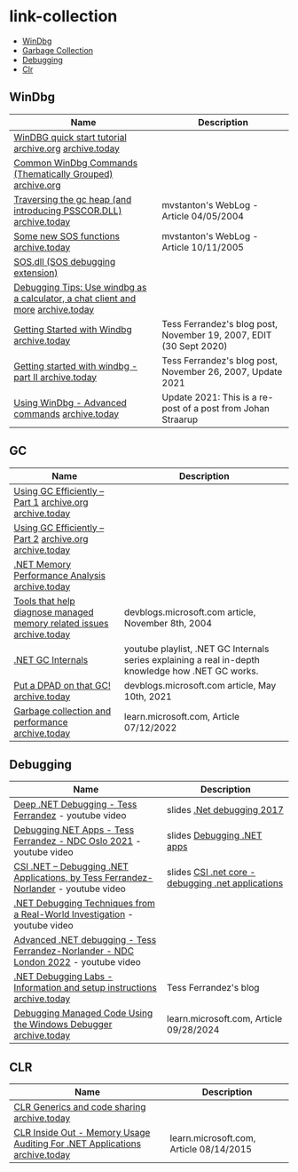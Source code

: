 # link-collection
* [WinDbg](#WinDbg)
* [Garbage Collection](#GC)
* [Debugging](#Debugging)
* [Clr](#CLR)

## WinDbg
| Name                                                                       | Description                                                                        |
|----------------------------------------------------------------------------|------------------------------------------------------------------------------------|
| [WinDBG quick start tutorial](https://codemachine.com/articles/windbg_quickstart.html) [archive.org](http://web.archive.org/web/20240324162937/https://codemachine.com/articles/windbg_quickstart.html) [archive.today](https://archive.ph/RANiR)| |
| [Common WinDbg Commands (Thematically Grouped)](http://windbg.info/doc/1-common-cmds.html) [archive.org]()| |
| [Traversing the gc heap (and introducing PSSCOR.DLL)](https://learn.microsoft.com/en-us/archive/blogs/mvstanton/traversing-the-gc-heap-and-introducing-psscor-dll) [archive.today](https://archive.ph/iys9H) | mvstanton's WebLog - Article 04/05/2004 |
| [Some new SOS functions](https://learn.microsoft.com/en-us/archive/blogs/mvstanton/some-new-sos-functions) [archive.today](https://archive.ph/W2fQV) | mvstanton's WebLog - Article 10/11/2005 |
| [SOS.dll (SOS debugging extension)](https://learn.microsoft.com/en-us/dotnet/framework/tools/sos-dll-sos-debugging-extension) | |
| [Debugging Tips: Use windbg as a calculator, a chat client and more](https://www.tessferrandez.com/blog/2006/01/18/debugging-tips-use-windbg-as-a-calculator.html) [archive.today](https://archive.ph/mwpmW) ||
| [Getting Started with Windbg](https://www.tessferrandez.com/blog/2007/11/19/getting-started-with-windbg.html) [archive.today](https://archive.ph/RmqXw) | Tess Ferrandez's blog post, November 19, 2007, EDIT (30 Sept 2020) |
| [Getting started with windbg - part II ](https://www.tessferrandez.com/blog/2007/11/26/getting-started-with-windbg-part-ii.html) [archive.today](https://archive.ph/AvBvH) | Tess Ferrandez's blog post, November 26, 2007, Update 2021 |
| [Using WinDbg - Advanced commands](https://www.tessferrandez.com/blog/2008/01/23/windbg-advanced-commands.html) [archive.today](https://archive.ph/pcd6W)| Update 2021: This is a re-post of a post from Johan Straarup |


## GC
| Name                                                                       | Description                                                                        |
|----------------------------------------------------------------------------|------------------------------------------------------------------------------------|
| [Using GC Efficiently – Part 1](https://devblogs.microsoft.com/dotnet/using-gc-efficiently-part-1/) [archive.org](https://web.archive.org/web/20240620132331/https://devblogs.microsoft.com/dotnet/using-gc-efficiently-part-1/) [archive.today](https://archive.ph/42F7l) | |
| [Using GC Efficiently – Part 2](https://devblogs.microsoft.com/dotnet/using-gc-efficiently-part-2/) [archive.org](https://web.archive.org/web/20240609085209/https://devblogs.microsoft.com/dotnet/using-gc-efficiently-part-2/) [archive.today](https://archive.ph/NAowO)| |
|[.NET Memory Performance Analysis](https://github.com/Maoni0/mem-doc/blob/master/doc/.NETMemoryPerformanceAnalysis.md) [archive.today](https://archive.ph/PrWlh)||
| [Tools that help diagnose managed memory related issues](https://devblogs.microsoft.com/dotnet/tools-that-help-diagnose-managed-memory-related-issues/) [archive.today](https://archive.ph/fB9jA) | devblogs.microsoft.com article, November 8th, 2004 |
| [.NET GC Internals](https://www.youtube.com/playlist?list=PLpUkQYy-K8Y-wYcDgDXKhfs6OT8fFQtVm) | youtube playlist, .NET GC Internals series explaining a real in-depth knowledge how .NET GC works. |
| [Put a DPAD on that GC!](https://devblogs.microsoft.com/dotnet/put-a-dpad-on-that-gc/) [archive.today](https://archive.ph/AdujA)| devblogs.microsoft.com article, May 10th, 2021 |
| [Garbage collection and performance](https://learn.microsoft.com/en-us/dotnet/standard/garbage-collection/performance) [archive.today](https://archive.ph/CxLSz) | learn.microsoft.com, Article 07/12/2022 |


## Debugging
| Name                                                                       | Description                                                                        |
|----------------------------------------------------------------------------|------------------------------------------------------------------------------------|
| [Deep .NET Debugging - Tess Ferrandez](https://www.youtube.com/watch?v=S-jiM07X3fs) - youtube video| slides [.Net debugging 2017](https://www.slideshare.net/slideshow/net-debugging-2017/71633740) |
| [Debugging NET Apps - Tess Ferrandez - NDC Oslo 2021](https://www.youtube.com/watch?v=5LTT8OfcnsM) - youtube video| slides [Debugging .NET apps](https://www.slideshare.net/slideshow/debugging-net-apps/251122931) |
| [CSI .NET – Debugging .NET Applications, by Tess Ferrandez-Norlander](https://www.youtube.com/watch?v=z2B8OruMT6s) - youtube video| slides [CSI .net core - debugging .net applications](https://www.slideshare.net/slideshow/csi-net-core-debugging-net-applications/248330523)|
| [.NET Debugging Techniques from a Real-World Investigation](https://www.youtube.com/watch?v=23E0JVmo9MM) - youtube video ||
| [Advanced .NET debugging - Tess Ferrandez-Norlander - NDC London 2022](https://www.youtube.com/watch?v=yA-b-V_9N_E) - youtube video ||
| [.NET Debugging Labs - Information and setup instructions ](https://www.tessferrandez.com/blog/2008/02/04/debugging-demos-setup-instructions.html) [archive.today](https://archive.ph/PThUn) | Tess Ferrandez's blog |
| [Debugging Managed Code Using the Windows Debugger](https://learn.microsoft.com/en-us/windows-hardware/drivers/debugger/debugging-managed-code) [archive.today](https://archive.ph/PcbOw)| learn.microsoft.com, Article 09/28/2024 |


## CLR
| Name                                                                       | Description                                                                        |
|----------------------------------------------------------------------------|------------------------------------------------------------------------------------|
| [CLR Generics and code sharing](https://learn.microsoft.com/en-us/archive/blogs/joelpob/clr-generics-and-code-sharing) [archive.today](https://archive.ph/qZMt4) ||
| [CLR Inside Out - Memory Usage Auditing For .NET Applications](https://learn.microsoft.com/en-us/archive/msdn-magazine/2009/june/memory-usage-auditing-for-net-applications) [archive.today](https://archive.ph/MHEYO)| learn.microsoft.com, Article 08/14/2015|
